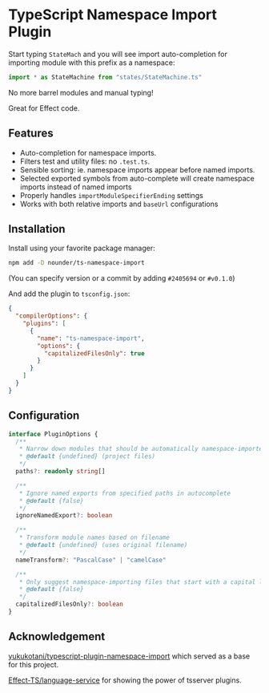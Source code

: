 # TypeScript Namespace Import Plugin

Start typing `StateMach` and you will see import auto-completion for importing module with this prefix as a namespace:

```ts
import * as StateMachine from "states/StateMachine.ts"
```

No more barrel modules and manual typing!

Great for Effect code.

## Features

- Auto-completion for namespace imports.
- Filters test and utility files: no `.test.ts`.
- Sensible sorting: ie. namespace imports appear before named imports.
- Selected exported symbols from auto-complete will create namespace imports instead of named imports
- Properly handles `importModuleSpecifierEnding` settings
- Works with both relative imports and `baseUrl` configurations

## Installation

Install using your favorite package manager:

```sh
npm add -D nounder/ts-namespace-import
```

(You can specify version or a commit by adding `#2405694` or `#v0.1.0`)

And add the plugin to `tsconfig.json`:

```json
{
  "compilerOptions": {
    "plugins": [
      {
        "name": "ts-namespace-import",
        "options": {
          "capitalizedFilesOnly": true
        }
      }
    ]
  }
}
```

## Configuration

```typescript
interface PluginOptions {
  /**
   * Narrow down modules that should be automatically namespace-imported
   * @default {undefined} (project files)
   */
  paths?: readonly string[]

  /**
   * Ignore named exports from specified paths in autocomplete
   * @default {false}
   */
  ignoreNamedExport?: boolean

  /**
   * Transform module names based on filename
   * @default {undefined} (uses original filename)
   */
  nameTransform?: "PascalCase" | "camelCase"

  /**
   * Only suggest namespace-importing files that start with a capital letter
   * @default {false}
   */
  capitalizedFilesOnly?: boolean
}
```

## Acknowledgement

[yukukotani/typescript-plugin-namespace-import](https://github.com/yukukotani/typescript-plugin-namespace-import) which served as a base for this project.

[Effect-TS/language-service](https://github.com/Effect-TS/language-service) for showing the power of tsserver plugins.
